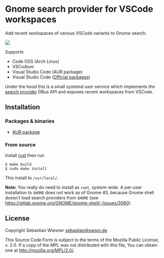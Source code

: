 # Gnome search provider for VSCode workspaces

Add recent workspaces of various VSCode variants to Gnome search.

![](./screenshot.png)

Supports

- Code OSS (Arch Linux)
- VSCodium
- Visual Studio Code (AUR package)
- Visual Studio Code ([Official packages](https://code.visualstudio.com/download))

Under the hood this is a small systemd user service which implements the [search provider][1] DBus API and exposes recent workspaces from VSCode.

[1]: https://developer.gnome.org/SearchProvider/documentation/tutorials/search-provider.html

## Installation

### Packages & binaries

- [AUR package](https://aur.archlinux.org/packages/gnome-search-providers-vscode/)

### From source

Install [rust](https://www.rust-lang.org/tools/install) then run

```console
$ make build
$ sudo make install
```

This install to `/usr/local/`.

**Note:** You really do need to install as `root`, system-wide.
A per-user installation to `$HOME` does not work as of Gnome 40, because Gnome shell doesn't load search providers from `$HOME` (see <https://gitlab.gnome.org/GNOME/gnome-shell/-/issues/3060>).

## License

Copyright Sebastian Wiesner <sebastian@swsnr.de>

This Source Code Form is subject to the terms of the Mozilla Public
License, v. 2.0. If a copy of the MPL was not distributed with this
file, You can obtain one at <http://mozilla.org/MPL/2.0/>.
